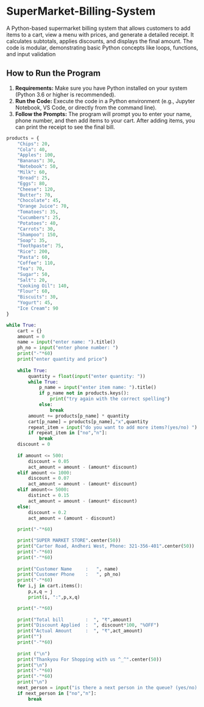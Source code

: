 # SuperMarket-Billing-System
A Python-based supermarket billing system that allows customers to add items to a cart, view a menu with prices, and generate a detailed receipt. It calculates subtotals, applies discounts, and displays the final amount. The code is modular, demonstrating basic Python concepts like loops, functions, and input validation

## How to Run the Program

1. **Requirements:** Make sure you have Python installed on your system (Python 3.6 or higher is recommended).
2. **Run the Code:** Execute the code in a Python environment (e.g., Jupyter Notebook, VS Code, or directly from the command line).
3. **Follow the Prompts:** The program will prompt you to enter your name, phone number, and then add items to your cart. After adding items, you can print the receipt to see the final bill.


```python
products = {
    "Chips": 20,
    "Cola": 40,
    "Apples": 100,
    "Bananas": 30,
    "Notebook": 50,
    "Milk": 60,
    "Bread": 25,
    "Eggs": 80,
    "Cheese": 120,
    "Butter": 70,
    "Chocolate": 45,
    "Orange Juice": 70,
    "Tomatoes": 35,
    "Cucumbers": 25,
    "Potatoes": 40,
    "Carrots": 30,
    "Shampoo": 150,
    "Soap": 35,
    "Toothpaste": 75,
    "Rice": 200,
    "Pasta": 60,
    "Coffee": 110,
    "Tea": 70,
    "Sugar": 50,
    "Salt": 20,
    "Cooking Oil": 140,
    "Flour": 60,
    "Biscuits": 30,
    "Yogurt": 45,
    "Ice Cream": 90
}

while True:
    cart = {}
    amount = 0
    name = input("enter name: ").title()
    ph_no = input("enter phone number: ")
    print("-"*60)
    print("enter quantity and price")
    
    while True:
        quantity = float(input("enter quantity: "))
        while True:
            p_name = input("enter item name: ").title()
            if p_name not in products.keys():
                print("try again with the correct spelling")
            else:
                break
        amount += products[p_name] * quantity
        cart[p_name] = products[p_name],"x",quantity
        repeat_item = input("do you want to add more items?(yes/no) ").lower()
        if repeat_item in ["no","n"]:
            break
    discount = 0
    
    if amount <= 500:
        discount = 0.05
        act_amount = amount - (amount* discount)
    elif amount <= 1000:
        discount = 0.07
        act_amount = amount - (amount* discount)
    elif amount<= 5000:
        distinct = 0.15
        act_amount = amount - (amount* discount)
    else:
        discount = 0.2
        act_amount = (amount - discount)
        
    print("-"*60)

    print("SUPER MARKET STORE".center(50))
    print("Carter Road, Andheri West, Phone: 321-356-401".center(50))
    print("-"*60)
    print("-"*60)
    
    print("Customer Name     :   ", name)
    print("Customer Phone    :   ", ph_no)
    print("-"*60)
    for i,j in cart.items():
        p,x,q = j
        print(i, ":",p,x,q)

    print("-"*60)
            
    print("Total bill        :  ", "₹",amount)
    print("Discount Applied  :  ", discount*100, "%OFF")
    print("Actual Amount     :  ", "₹",act_amount)
    print("")
    print("-"*60)
    
    print ("\n")
    print("Thankyou For Shopping with us ^_^".center(50))
    print("\n")
    print("-"*60)
    print("-"*60)
    print("\n")
    next_person = input("is there a next person in the queue? (yes/no): ").lower()
    if next_person in ["no","n"]:
        break

